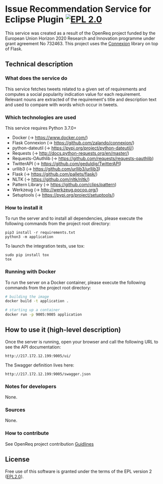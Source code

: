 # Issue Recommendation Service for Eclipse Plugin [![EPL 2.0](https://img.shields.io/badge/License-EPL%202.0-blue.svg)](https://www.eclipse.org/legal/epl-2.0/)

This service was created as a result of the OpenReq project funded by the European Union Horizon 2020 Research and Innovation programme under grant agreement No 732463.
This project uses the [Connexion](https://github.com/zalando/connexion) library on top of Flask.

## Technical description
### What does the service do
This service fetches tweets related to a given set of requirements and computes a social popularity indication value for each requirement.
Relevant nouns are extracted of the requirement's title and description text and used to compare with words which occur in tweets.

### Which technologies are used
This service requires Python 3.7.0+

- Docker (-> https://www.docker.com/)
- Flask Connexion (-> https://github.com/zalando/connexion/)
- python-dateutil (-> https://pypi.org/project/python-dateutil/)
- Requests (-> http://docs.python-requests.org/en/master/)
- Requests-OAuthlib (-> https://github.com/requests/requests-oauthlib)
- TwitterAPI (-> https://github.com/geduldig/TwitterAPI)
- urllib3 (-> https://github.com/urllib3/urllib3)
- Flask (-> https://github.com/pallets/flask/)
- NLTK (-> https://github.com/nltk/nltk/)
- Pattern Library (-> https://github.com/clips/pattern)
- Werkzeug (-> http://werkzeug.pocoo.org/)
- Setuptools (-> https://pypi.org/project/setuptools/)


### How to install it
To run the server and to install all dependencies, please execute the following commands from the project root directory:

```
pip3 install -r requirements.txt
python3 -m application
```

To launch the integration tests, use tox:
```
sudo pip install tox
tox
```

### Running with Docker

To run the server on a Docker container, please execute the following commands from the project root directory:

```bash
# building the image
docker build -t application .

# starting up a container
docker run -p 9005:9005 application
```

## How to use it (high-level description)

Once the server is running, open your browser and call the following URL to see the API documentation:

```
http://217.172.12.199:9005/ui/
```

The Swagger definition lives here:

```
http://217.172.12.199:9005/swagger.json
```

### Notes for developers
None.

### Sources
None.

### How to contribute
See OpenReq project contribution [Guidlines](https://github.com/OpenReqEU/OpenReq/blob/master/CONTRIBUTING.md "Guidlines")

## License
Free use of this software is granted under the terms of the EPL version 2 ([EPL2.0](https://www.eclipse.org/legal/epl-2.0/)).
